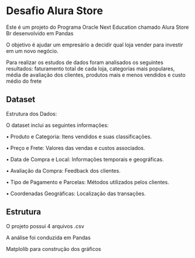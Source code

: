 # Desafio Alura Store

Este é um projeto do Programa Oracle Next Education chamado Alura Store Br desenvolvido em Pandas 

O objetivo é ajudar um empresário a decidir qual loja vender para investir em um novo negócio.

Para realizar os estudos de dados foram analisados os seguintes resultados: faturamento total de cada loja, categorias mais populares, média de avaliação dos clientes, produtos mais e menos vendidos e custo médio do frete

## Dataset

Estrutura dos Dados:

O dataset inclui as seguintes informações:

• Produto e Categoria: Itens vendidos e suas classificações.

• Preço e Frete: Valores das vendas e custos associados.

• Data de Compra e Local: Informações temporais e geográficas.

• Avaliação da Compra: Feedback dos clientes.

• Tipo de Pagamento e Parcelas: Métodos utilizados pelos clientes.

• Coordenadas Geográficas: Localização das transações.

## Estrutura

O projeto possui 4 arquivos .csv

A análise foi conduzida em Pandas

Matplolib para construção dos gráficos






